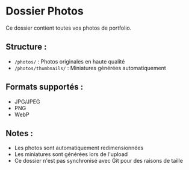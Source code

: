# Dossier Photos

Ce dossier contient toutes vos photos de portfolio.

## Structure :
- `/photos/` : Photos originales en haute qualité
- `/photos/thumbnails/` : Miniatures générées automatiquement

## Formats supportés :
- JPG/JPEG
- PNG
- WebP

## Notes :
- Les photos sont automatiquement redimensionnées
- Les miniatures sont générées lors de l'upload
- Ce dossier n'est pas synchronisé avec Git pour des raisons de taille
